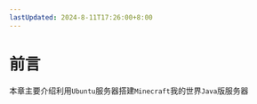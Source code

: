 ```yaml
---
lastUpdated: 2024-8-11T17:26:00+8:00
---
```


# 前言

本章主要介绍利用```Ubuntu```服务器搭建```Minecraft```我的世界```Java```版服务器